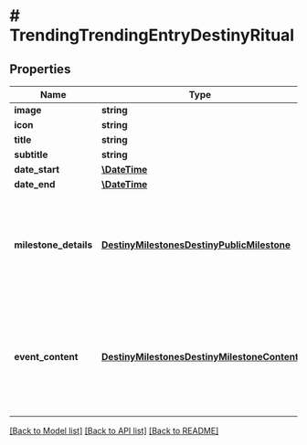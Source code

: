 # # TrendingTrendingEntryDestinyRitual

## Properties

Name | Type | Description | Notes
------------ | ------------- | ------------- | -------------
**image** | **string** |  | [optional]
**icon** | **string** |  | [optional]
**title** | **string** |  | [optional]
**subtitle** | **string** |  | [optional]
**date_start** | [**\DateTime**](\DateTime.md) |  | [optional]
**date_end** | [**\DateTime**](\DateTime.md) |  | [optional]
**milestone_details** | [**DestinyMilestonesDestinyPublicMilestone**](DestinyMilestonesDestinyPublicMilestone.md) | A destiny event does not necessarily have a related Milestone, but if it does the details will be returned here. | [optional]
**event_content** | [**DestinyMilestonesDestinyMilestoneContent**](DestinyMilestonesDestinyMilestoneContent.md) | A destiny event will not necessarily have milestone \&quot;custom content\&quot;, but if it does the details will be here. | [optional]

[[Back to Model list]](../../README.md#models) [[Back to API list]](../../README.md#endpoints) [[Back to README]](../../README.md)
